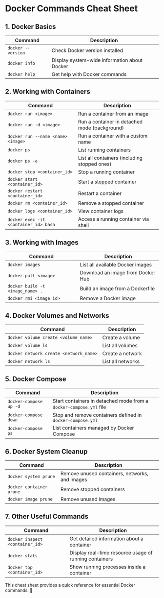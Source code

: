 # Docker Commands Cheat Sheet

## 1. Docker Basics
| Command | Description |
|---------|------------|
| `docker --version` | Check Docker version installed |
| `docker info` | Display system-wide information about Docker |
| `docker help` | Get help with Docker commands |

## 2. Working with Containers
| Command | Description |
|---------|------------|
| `docker run <image>` | Run a container from an image |
| `docker run -d <image>` | Run a container in detached mode (background) |
| `docker run --name <name> <image>` | Run a container with a custom name |
| `docker ps` | List running containers |
| `docker ps -a` | List all containers (including stopped ones) |
| `docker stop <container_id>` | Stop a running container |
| `docker start <container_id>` | Start a stopped container |
| `docker restart <container_id>` | Restart a container |
| `docker rm <container_id>` | Remove a stopped container |
| `docker logs <container_id>` | View container logs |
| `docker exec -it <container_id> bash` | Access a running container via shell |

## 3. Working with Images
| Command | Description |
|---------|------------|
| `docker images` | List all available Docker images |
| `docker pull <image>` | Download an image from Docker Hub |
| `docker build -t <image_name> .` | Build an image from a Dockerfile |
| `docker rmi <image_id>` | Remove a Docker image |

## 4. Docker Volumes and Networks
| Command | Description |
|---------|------------|
| `docker volume create <volume_name>` | Create a volume |
| `docker volume ls` | List all volumes |
| `docker network create <network_name>` | Create a network |
| `docker network ls` | List all networks |

## 5. Docker Compose
| Command | Description |
|---------|------------|
| `docker-compose up -d` | Start containers in detached mode from a `docker-compose.yml` file |
| `docker-compose down` | Stop and remove containers defined in `docker-compose.yml` |
| `docker-compose ps` | List containers managed by Docker Compose |

## 6. Docker System Cleanup
| Command | Description |
|---------|------------|
| `docker system prune` | Remove unused containers, networks, and images |
| `docker container prune` | Remove stopped containers |
| `docker image prune` | Remove unused images |

## 7. Other Useful Commands
| Command | Description |
|---------|------------|
| `docker inspect <container_id>` | Get detailed information about a container |
| `docker stats` | Display real-time resource usage of running containers |
| `docker top <container_id>` | Show running processes inside a container |

This cheat sheet provides a quick reference for essential Docker commands. 🚀

